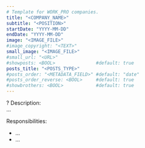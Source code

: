```yaml
---
# Template for WORK_PRO companies.
title: "<COMPANY_NAME>"
subtitle: "<POSITION>"
startDate: "YYYY-MM-DD"
endDate: "YYYY-MM-DD"
image: "<IMAGE_FILE>"
#image_copyright: "<TEXT>"
small_image: "<IMAGE_FILE>"
#small_url: "<URL>"
#showposts: <BOOL>               #default: true
posts_title: "<POSTS_TYPE>"
#posts_order: "<METADATA_FIELD>" #default: "date"
#posts_order_reverse: <BOOL>     #default: true
#showbrothers: <BOOL>            #default: true
---
```


?
Description:<br>
...

Responsibilities:<br>
- ...
- ...
